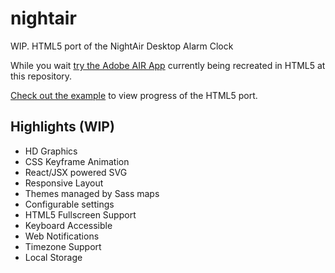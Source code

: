 # nightair
WIP. HTML5 port of the NightAir Desktop Alarm Clock

While you wait [try the Adobe AIR App](http://devries.jp/nightair) currently being recreated in HTML5 at this repository.

[Check out the example](http://jpdevries.github.io/nightair/) to view progress of the HTML5 port.

## Highlights (WIP)
 - HD Graphics
 - CSS Keyframe Animation
 - React/JSX powered SVG
 - Responsive Layout
 - Themes managed by Sass maps
 - Configurable settings
 - HTML5 Fullscreen Support
 - Keyboard Accessible
 - Web Notifications
 - Timezone Support
 - Local Storage
